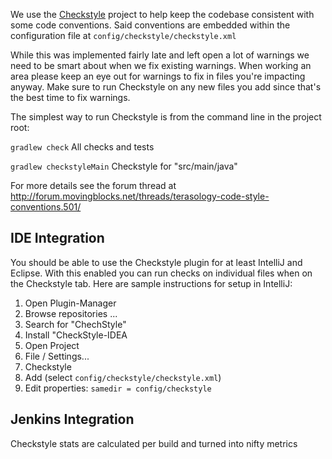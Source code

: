 We use the [Checkstyle](http://checkstyle.sourceforge.net/) project to help keep the codebase consistent with some code conventions. Said conventions are embedded within the configuration file at `config/checkstyle/checkstyle.xml`

While this was implemented fairly late and left open a lot of warnings we need to be smart about when we fix existing warnings. When working an area please keep an eye out for warnings to fix in files you're impacting anyway. Make sure to run Checkstyle on any new files you add since that's the best time to fix warnings.

The simplest way to run Checkstyle is from the command line in the project root:

`gradlew check` All checks and tests

`gradlew checkstyleMain` Checkstyle for "src/main/java"

For more details see the forum thread at http://forum.movingblocks.net/threads/terasology-code-style-conventions.501/

## IDE Integration

You should be able to use the Checkstyle plugin for at least IntelliJ and Eclipse. With this enabled you can run checks on individual files when on the Checkstyle tab. Here are sample instructions for setup in IntelliJ:

1. Open Plugin-Manager
1. Browse repositories ...
1. Search for "ChechStyle"
1. Install "CheckStyle-IDEA
1. Open Project
1. File / Settings...
1. Checkstyle
1. Add (select `config/checkstyle/checkstyle.xml`)
1. Edit properties: `samedir = config/checkstyle`

## Jenkins Integration

Checkstyle stats are calculated per build and turned into nifty metrics